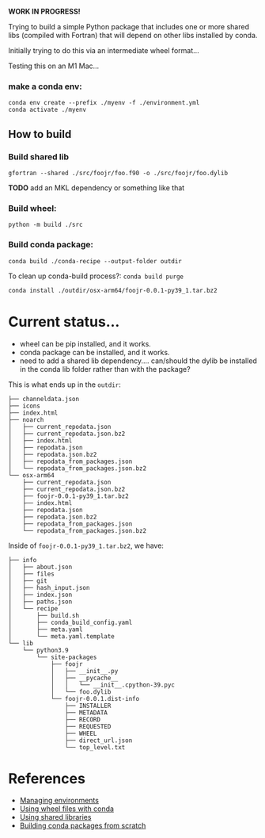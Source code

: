 **WORK IN PROGRESS!**

Trying to build a simple Python package that includes one or more shared libs (compiled with Fortran) that will depend on other libs installed by conda.

Initially trying to do this via an intermediate wheel format...

Testing this on an M1 Mac...

### make a conda env:

```
conda env create --prefix ./myenv -f ./environment.yml
conda activate ./myenv
```


## How to build

### Build shared lib

```
gfortran --shared ./src/foojr/foo.f90 -o ./src/foojr/foo.dylib
```

**TODO** add an MKL dependency or something like that

### Build wheel:

```
python -m build ./src
```

### Build conda package:

```
conda build ./conda-recipe --output-folder outdir
```

To clean up conda-build process?: `conda build purge`

```
conda install ./outdir/osx-arm64/foojr-0.0.1-py39_1.tar.bz2
```

# Current status...

* wheel can be pip installed, and it works.
* conda package can be installed, and it works.
* need to add a shared lib dependency.... can/should the dylib be installed in the conda lib folder rather than with the package?

This is what ends up in the `outdir`:

```
├── channeldata.json
├── icons
├── index.html
├── noarch
│   ├── current_repodata.json
│   ├── current_repodata.json.bz2
│   ├── index.html
│   ├── repodata.json
│   ├── repodata.json.bz2
│   ├── repodata_from_packages.json
│   └── repodata_from_packages.json.bz2
└── osx-arm64
    ├── current_repodata.json
    ├── current_repodata.json.bz2
    ├── foojr-0.0.1-py39_1.tar.bz2
    ├── index.html
    ├── repodata.json
    ├── repodata.json.bz2
    ├── repodata_from_packages.json
    └── repodata_from_packages.json.bz2
```

Inside of `foojr-0.0.1-py39_1.tar.bz2`, we have:

```
├── info
│   ├── about.json
│   ├── files
│   ├── git
│   ├── hash_input.json
│   ├── index.json
│   ├── paths.json
│   └── recipe
│       ├── build.sh
│       ├── conda_build_config.yaml
│       ├── meta.yaml
│       └── meta.yaml.template
└── lib
    └── python3.9
        └── site-packages
            ├── foojr
            │   ├── __init__.py
            │   ├── __pycache__
            │   │   └── __init__.cpython-39.pyc
            │   └── foo.dylib
            └── foojr-0.0.1.dist-info
                ├── INSTALLER
                ├── METADATA
                ├── RECORD
                ├── REQUESTED
                ├── WHEEL
                ├── direct_url.json
                └── top_level.txt
```

# References

* [Managing environments](https://docs.conda.io/projects/conda/en/latest/user-guide/tasks/manage-environments.html#create-env-file-manually)
* [Using wheel files with conda](https://docs.conda.io/projects/conda-build/en/stable/user-guide/wheel-files.html)
* [Using shared libraries](https://docs.conda.io/projects/conda-build/en/stable/resources/use-shared-libraries.html)
* [Building conda packages from scratch](https://docs.conda.io/projects/conda-build/en/stable/user-guide/tutorials/build-pkgs.html#writing-the-build-script-files-build-sh-and-bld-bat)